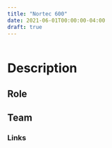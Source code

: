 ```yaml
---
title: "Nortec 600"
date: 2021-06-01T00:00:00-04:00
draft: true
---
```


![]()

# Description

## Role

## Team

### Links